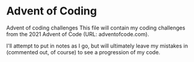 # Advent of Coding
 Advent of coding challenges
This file will contain my coding challenges from the 2021 Advent of Code (URL: adventofcode.com).

I'll attempt to put in notes as I go, but will ultimately leave my mistakes in (commented out, of course) to see a progression of my code.
